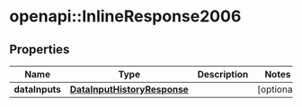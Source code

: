 # openapi::InlineResponse2006

## Properties
Name | Type | Description | Notes
------------ | ------------- | ------------- | -------------
**dataInputs** | [**DataInputHistoryResponse**](DataInputHistoryResponse.md) |  | [optional] 


